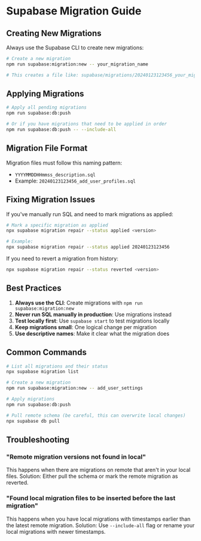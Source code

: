 # Supabase Migration Guide

## Creating New Migrations

Always use the Supabase CLI to create new migrations:

```bash
# Create a new migration
npm run supabase:migration:new -- your_migration_name

# This creates a file like: supabase/migrations/20240123123456_your_migration_name.sql
```

## Applying Migrations

```bash
# Apply all pending migrations
npm run supabase:db:push

# Or if you have migrations that need to be applied in order
npm run supabase:db:push -- --include-all
```

## Migration File Format

Migration files must follow this naming pattern:
- `YYYYMMDDHHmmss_description.sql`
- Example: `20240123123456_add_user_profiles.sql`

## Fixing Migration Issues

If you've manually run SQL and need to mark migrations as applied:

```bash
# Mark a specific migration as applied
npx supabase migration repair --status applied <version>

# Example:
npx supabase migration repair --status applied 20240123123456
```

If you need to revert a migration from history:

```bash
npx supabase migration repair --status reverted <version>
```

## Best Practices

1. **Always use the CLI**: Create migrations with `npm run supabase:migration:new`
2. **Never run SQL manually in production**: Use migrations instead
3. **Test locally first**: Use `supabase start` to test migrations locally
4. **Keep migrations small**: One logical change per migration
5. **Use descriptive names**: Make it clear what the migration does

## Common Commands

```bash
# List all migrations and their status
npx supabase migration list

# Create a new migration
npm run supabase:migration:new -- add_user_settings

# Apply migrations
npm run supabase:db:push

# Pull remote schema (be careful, this can overwrite local changes)
npx supabase db pull
```

## Troubleshooting

### "Remote migration versions not found in local"
This happens when there are migrations on remote that aren't in your local files.
Solution: Either pull the schema or mark the remote migration as reverted.

### "Found local migration files to be inserted before the last migration"
This happens when you have local migrations with timestamps earlier than the latest remote migration.
Solution: Use `--include-all` flag or rename your local migrations with newer timestamps.